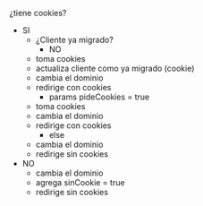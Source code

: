 ¿tiene cookies?
  - SI
    - ¿Cliente ya migrado?
      - NO
	- toma cookies
	- actualiza cliente como ya migrado (cookie)
	- cambia el dominio
	- redirige con cookies
      - params pideCookies = true
	- toma cookies
	- cambia el dominio
	- redirige con cookies
      - else
	- cambia el dominio
	- redirige sin cookies
  - NO
    - cambia el dominio
    - agrega sinCookie = true
    - redirige sin cookies
